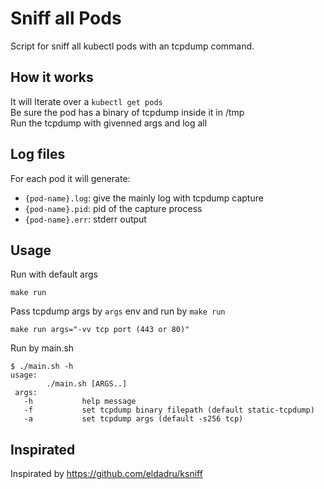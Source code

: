 # Sniff all Pods

Script for sniff all kubectl pods with an tcpdump command.  
   
## How it works

It will Iterate over a `kubectl get pods`  
Be sure the pod has a binary of tcpdump inside it in /tmp  
Run the tcpdump with givenned args and log all  
   
## Log files

For each pod it will generate:
- `{pod-name}.log`: give the mainly log with tcpdump capture
- `{pod-name}.pid`: pid of the capture process
- `{pod-name}.err`: stderr output

## Usage

Run with default args
``` shell
make run
```
Pass tcpdump args by `args` env and run by `make run`

``` shell
make run args="-vv tcp port (443 or 80)"
```

Run by main.sh
``` shell
$ ./main.sh -h
usage:
        ./main.sh [ARGS..]
 args:
   -h           help message
   -f           set tcpdump binary filepath (default static-tcpdump)
   -a           set tcpdump args (default -s256 tcp)
```

## Inspirated

Inspirated by https://github.com/eldadru/ksniff
